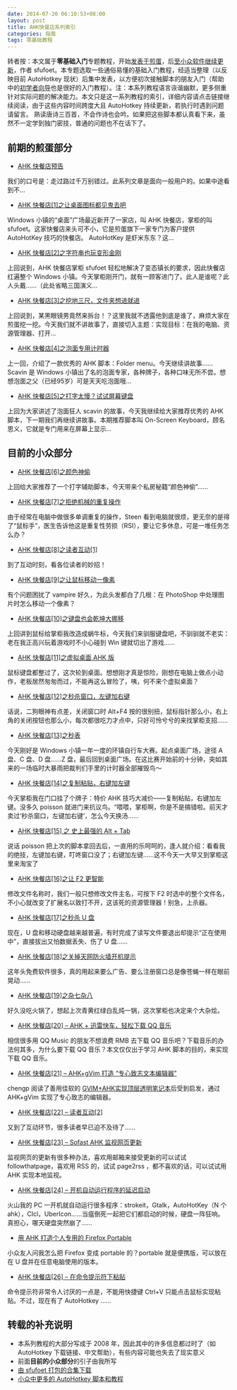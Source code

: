 ```yaml
---
date: 2014-07-26 06:10:53+08:00
layout: post
title: AHK快餐店系列索引
categories: 指南
tags: 零基础教程
---
```

转者按：本文属于**零基础入门**专题教程，开始[发表于煎蛋](http://jandan.net/2007/10/21/ahk-fast-food-restaurant-advance-notice.html)，后[至小众软件继续更新](http://www.appinn.com/ahk-fast-food-restaurant/)，作者 sfufoet。本专题选取一些通俗易懂的基础入门教程，经适当整理（以反映目前 AutoHotkey 现状）后集中发表，以方便初次接触脚本的朋友入门（帮助中的[初学者向导](http://ahkcn.github.io/docs/Tutorial.htm)也是很好的入门教程）。注：本系列教程语言诙谐幽默，更多侧重针对实际问题的解决能力。本文只是这一系列教程的索引，详细内容请点击链接继续阅读，由于这些内容时间跨度大且 AutoHotkey 持续更新，若执行时遇到问题请留言。
熟读唐诗三百首，不会作诗也会吟。如果把这些脚本都认真看下来，虽然不一定学到独门密技，普通的问题也不在话下了。

## 前期的煎蛋部分

* [AHK 快餐店预告](http://jandan.net/2007/10/21/ahk-fast-food-restaurant-advance-notice.html)

我们的口号是：走过路过千万别错过。此系列文章是面向一般用户的。如果中途看到不…

* [AHK 快餐店[1]之让桌面图标都见鬼去吧](http://jandan.net/2007/10/21/ahk-fast-food-restaurant-1-there-are-no-icon-on-the-desktop.html)

Windows 小镇的“桌面”广场最近新开了一家店，叫 AHK 快餐店，掌柜的叫 sfufoet。这家快餐店来头可不小，它是煎蛋旗下一家专门为客户提供 AutoHotKey 技巧的快餐店。 AutoHotKey 是虾米东东？这…

* [AHK 快餐店[2]之字符串也玩变形金刚](http://jandan.net/2007/10/22/ahk-fast-food-restaurant-2-hotstring.html)

上回说到，AHK 快餐店掌柜 sfufoet 轻松地解决了变态镇长的要求，因此快餐店红遍整个 Windows 小镇。今天掌柜刚开门，就有一顾客进门了。此人是谁呢？此人头戴……（此处省略三国演义…

* [AHK 快餐店[3]之挖地三尺，文件夹想进就进](http://jandan.net/2007/10/24/ahk-fast-food-restaurant-3-folder-menu.html)

上回说到，某黑眼镜男竟然来拆台！？这里我就不透露他到底是谁了，麻烦大家在煎蛋挖一挖。今天我们就不讲故事了，直接切入主题：实现目标：在我的电脑、资源管理器、打开…

* [AHK 快餐店[4]之泡面专用计时器](http://jandan.net/2007/10/25/autohotkey-fast-food-restaurant-4-instant-noodle-timer.html)

上一回，介绍了一款优秀的 AHK 脚本：Folder menu。今天继续讲故事……Scavin 是 Windows 小镇出了名的泡面专家，各种牌子，各种口味无所不尝。想想泡面之父（已经95岁）可是天天吃泡面哦…

* [AHK 快餐店[5]之打字太慢？试试屏幕键盘](http://jandan.net/2007/10/25/autohotkey-fast-food-restaurant-5-on-screen-keyboard.html)

上回为大家讲述了泡面狂人 scavin 的故事，今天我继续给大家推荐优秀的 AHK 脚本，下一期我们再继续讲故事。本期推荐脚本叫 On-Screen Keyboard，顾名思义，它就是专门用来在屏幕上显示… 

## 目前的小众部分
* [AHK 快餐店[6]之颜色神偷](http://www.appinn.com/ahk-fast-food-restaurant-6-color-thief/)

上回给大家推荐了一个打字辅助脚本，今天带来个私房秘籍“颜色神偷”……

* [AHK 快餐店[7]之拒绝机械的重复操作](http://www.appinn.com/ahk-fast-food-restaurant-7-macro-recorder/)

由于经常在电脑中做很多单调重复的操作，Steen 看到电脑就很烦，更无奈的是得了“鼠标手”，医生告诉他这是重复性劳损（RSI），要让它多休息，可是一堆任务怎么办？

* [AHK 快餐店[8]之读者互动[1]](http://www.appinn.com/ahk-fast-food-restaurant-8-interactive-with-reader-1/)

到了互动时刻，看各位读者的妙招！

* [AHK 快餐店[9]之让鼠标移动一像素](http://www.appinn.com/ahk-fast-food-restaurant-9-move-the-mouse-one-pixel/)

有个问题困扰了 vampire 好久，为此头发都白了几根：在 PhotoShop 中处理图片时怎么移动一个像素？

* [AHK 快餐店[10]之键盘也会乾坤大挪移](http://www.appinn.com/ahk-fast-food-restaurant-10-change-keys/)

上回讲到鼠标给掌柜我改造成蜗牛标，今天我们来驯服键盘吧，不驯驯就不老实：老在我正高兴玩着游戏时不小心碰到 Win 键就切出了游戏……

* [AHK 快餐店[11]之虚拟桌面 AHK 版](http://www.appinn.com/ahk-fast-food-restaurant-11-desktop-switch/)

鼠标键盘都整过了，这次轮到桌面。想想刚才真是惊险，刚想在电脑上做点小动作，老板居然匆匆而过，不能再这么冒险了，咦，何不来个虚拟桌面？

* [AHK 快餐店[12]之秒杀窗口，左键加右键](http://www.appinn.com/ahk-fast-food-restaurant-12-lbutton-rbutton-close-window/)

话说，二狗眼神有点差，关闭窗口时 Alt+F4 按的很别扭，鼠标指针那么小，右上角的关闭按钮也那么小，每次都很吃力才点中，只好可怜兮兮的来找掌柜支招……

* [AHK 快餐店[13]之秒表](http://www.appinn.com/ahk-fast-food-restaurant-13-stop-watch/)

今天刚好是 Windows 小镇一年一度的环镇自行车大赛。起点桌面广场，途径 A 盘、C 盘、D 盘……Z 盘，最后回到桌面广场。在这比赛开始前的十分钟，突如其来的一场临时大暴雨把裁判们手里的计时器全部摧毁鸟～

* [AHK 快餐店[14]之复制粘贴，右键加左键](http://www.appinn.com/coy-paste-hotkey/)

今天掌柜我在门口挂了个牌子：特价 AHK 技巧大减价——复制粘贴，右键加左键。没多久 poisson 就进门来抗议鸟。“喂喂，掌柜啊，你是不是搞错啦。前天才卖过‘秒杀窗口，左键加右键’，怎么今天换汤……

* [AHK 快餐店[15] 之 史上最强的 Alt + Tab](http://www.appinn.com/ahk-fast-food-restaurant-15-alt-tab-enhance/)

说话 poisson 把上次的脚本拿回去后，一直用的乐呵呵的，逢人就介绍：看看我的绝技，左键加右键，叮咚窗口没了；右键加左键……这不今天一大早又到掌柜这里来淘宝了

* [AHK 快餐店[16]之让 F2 更智能](http://www.appinn.com/ahk-fast-food-restaurant-16-smart-f2/)

修改文件名称时，我们一般只想修改文件主名，可按下  F2 时选中的整个文件名，不小心就改变了扩展名以致打不开，这该死的资源管理器！别急，上杀器。

* [AHK 快餐店[17]之秒杀 U 盘](http://www.appinn.com/ahk-fast-food-restaurant-17-unplug-all-usb-device/)

现在，U 盘和移动硬盘越来越普遍，有时完成了读写文件要退出却提示“正在使用中”，直接拔出又怕数据丢失、伤了 U 盘……

* [AHK 快餐店[18]之关掉天网防火墙开机提示](http://www.appinn.com/colse-skynet-firewall-s-reg-window/)

这年头免费软件很多，真的用起来要么广告、要么注册窗口总是像苍蝇一样在眼前晃动……

* [AHK 快餐店[19]之杂七杂八](http://www.appinn.com/a-motley-collection-of-ahk/)

好久没吃火锅了，想起上次青黄红绿白乱炖一锅，这次掌柜也决定来个大杂烩。

* [AHK 快餐店[20] – AHK + 迅雷快车，轻松下载 QQ 音乐](http://www.appinn.com/how-to-download-qq-music/)

相信很多用 QQ Music 的朋友不想浪费 RMB 去下载 QQ 音乐吧？下载音乐的办法何其多，为什么要下载 QQ 音乐？本文仅仅出于学习 AHK 脚本的目的，来实现下载 QQ 音乐。

* [AHK 快餐店[21] – AHK+gVim 打造 “专心致志文本编辑器”](http://www.appinn.com/ahk-gvim-q10/)

chengp 阅读了善用佳软的 [GVIM+AHK实现顶层透明笔记本](http://blog.xbeta.info/vtanoahk%ef%bc%9agvimahk%e5%ae%9e%e7%8e%b0%e9%a1%b6%e5%b1%82%e9%80%8f%e6%98%8e%e7%ac%94%e8%ae%b0%e6%9c%ac.htm)后受到启发，通过 AHK+gVim 实现了专心致志的编辑器。

* [AHK 快餐店[22] – 读者互动[2]](http://www.appinn.com/ahk-22-qa2/)

又到了互动环节，很多读者早已迫不及待了……

* [AHK 快餐店[23] – Sofast AHK 监视网页更新](http://www.appinn.com/sofast-ahk/)

监视网页的更新有很多种办法，喜欢用邮箱来接受更新的可以试试 followthatpage，喜欢用 RSS 的，试试 page2rss ，都不喜欢的话，可以试试用 AHK 实现本地监视。

* [AHK 快餐店[24] – 开机自动运行程序的延迟启动](http://www.appinn.com/ahk-23-run-later/)

火山我的 PC 一开机就自动运行很多程序：strokeit，Gtalk，AutoHotKey（N 个 ahk），Clcl，UberIcon……当瘟倒死一起把它们都启动的时候，硬盘一阵狂响。真担心，哪天硬盘突然崩了……

* [用 AHK 打造个人专用的 Firefox Portable](http://www.appinn.com/ahk-firefox-portable/)

小众友人问我怎么把 Firefox 变成 portable 的？portable 就是便携版，可以放在在 U 盘并在任意电脑使用的版本。

* [AHK 快餐店[26] – 在命令提示符下粘贴](http://www.appinn.com/paste-in-cmd/)

命令提示符非常令人讨厌的一点是，不能用快捷键 Ctrl+V 只能点击鼠标实现粘贴。不过，现在有了 AutoHotkey ……

## 转载的补充说明
* 本系列教程的大部分写成于 2008 年，因此其中的许多信息都过时了（如 AutoHotkey 下载链接、中文帮助），有些内容可能也失去了现实意义
* 前面**目前的小众部分**的引子由我所写
* [由 sfufoet 打包的合集下载](http://www.appinn.com/autohotkey-all-in-one/)
* [小众中更多的 AutoHotkey 脚本和教程](http://www.appinn.com/category/autohotkey/)
